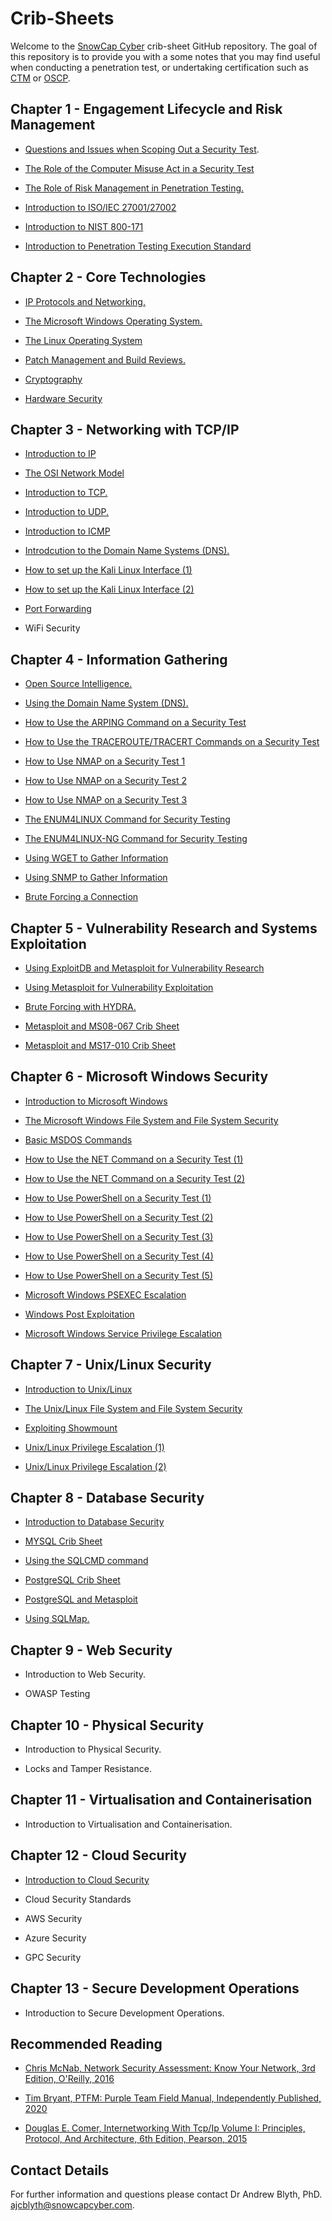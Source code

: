 # Crib-Sheets

Welcome to the [SnowCap Cyber](https://www.snowcapcyber.com) crib-sheet GitHub repository. The goal of this repository is to provide you with a some notes that you may find useful when conducting a penetration test, or undertaking certification such as [CTM](https://thecyberscheme.org/check-exams/) or [OSCP](https://help.offsec.com/hc/en-us/articles/360040165632-OSCP-Exam-Guide).


## Chapter 1 - Engagement Lifecycle and Risk Management

* [Questions and Issues when Scoping Out a Security Test](https://github.com/snowcapcyber/CribSheets/blob/main/Scripts/Penitration%20Test%20Scoping%20Document%20Crib%20Sheet.pdf).

* [The Role of the Computer Misuse Act in a Security Test](https://github.com/snowcapcyber/CribSheets/blob/main/Scripts/The%20CMA%20Crib%20Sheet.pdf)

* [The Role of Risk Management in Penetration Testing.](https://github.com/snowcapcyber/CribSheets-for-Penetration-Testing/blob/main/Scripts/RoleofRiskManagementinPenetrationTesting.pdf)

* [Introduction to ISO/IEC 27001/27002](https://github.com/snowcapcyber/CribSheets/blob/main/Scripts/Introduction%20to%20ISO2700%20Crib%20Sheet.pdf)

* [Introduction to NIST 800-171](https://github.com/snowcapcyber/CribSheets-for-Penetration-Testing/blob/main/Scripts/The%20Significance%20of%20NIST%20800.pdf)

* [Introduction to Penetration Testing Execution Standard](https://github.com/snowcapcyber/CribSheets-for-Penetration-Testing/blob/main/Scripts/Penetration%20Testing%20Execution%20Standard.pdf)

## Chapter 2 - Core Technologies

* [IP Protocols and Networking.](https://github.com/snowcapcyber/CribSheets-for-Penetration-Testing/blob/main/Scripts/IP%20Protocols%20and%20Networking.pdf)

* [The Microsoft Windows Operating System.](https://github.com/snowcapcyber/CribSheets-for-Penetration-Testing/blob/main/Scripts/An%20introduction%20to%20Microsoft%20Windows.pdf)

* [The Linux Operating System](https://github.com/snowcapcyber/CribSheets-for-Penetration-Testing/blob/main/Scripts/An%20Introduction%20to%20the%20Linux%20Operating%20System.pdf)

* [Patch Management and Build Reviews.](https://github.com/snowcapcyber/CribSheets-for-Penetration-Testing/blob/main/Scripts/An%20Introduction%20to%20Patch%20Management%20and%20Build%20Reviews.pdf)

* [Cryptography](https://github.com/snowcapcyber/CribSheets-for-Penetration-Testing/blob/main/Scripts/The%20Crucial%20Role%20and%20Function%20of%20Cryptography%20in%20Information%20Security.pdf)

* [Hardware Security](https://github.com/snowcapcyber/CribSheets-for-Penetration-Testing/blob/main/Scripts/An%20Introduction%20to%20Hardware%20Security.pdf)

## Chapter 3 - Networking with TCP/IP

* [Introduction to IP](https://github.com/snowcapcyber/CribSheets-for-Penetration-Testing/blob/main/Scripts/The%20IP%20Crib%20Sheet.pdf)

* [The OSI Network Model](https://github.com/snowcapcyber/CribSheets-for-Penetration-Testing/blob/main/Scripts/An%20Exploration%20of%20the%20OSI%20Networking%20Model.pdf)

* [Introduction to TCP.](https://github.com/snowcapcyber/CribSheets-for-Penetration-Testing/blob/main/Scripts/Transmission%20Control%20Protocol.pdf)

* [Introduction to UDP.](https://github.com/snowcapcyber/CribSheets-for-Penetration-Testing/blob/main/Scripts/The%20User%20Data%20Protocol.pdf)

* [Introduction to ICMP](https://github.com/snowcapcyber/CribSheets-for-Penetration-Testing/blob/main/Scripts/Internet%20Control%20Message%20Protoco1.pdf)

* [Introdcution to the Domain Name Systems (DNS).](https://github.com/snowcapcyber/CribSheets-for-Penetration-Testing/blob/main/Scripts/Introduction%20to%20DNS.pdf)

* [How to set up the Kali Linux Interface (1)](https://github.com/snowcapcyber/CribSheets-for-Penetration-Testing/blob/main/Scripts/Kali%20Network%20Configuration%20Crib%20Sheet%201.pdf)

* [How to set up the Kali Linux Interface (2)](https://github.com/snowcapcyber/CribSheets-for-Penetration-Testing/blob/main/Scripts/Kali%20Network%20Configuration%20Crib%20Sheet%202.pdf)

* [Port Forwarding](https://github.com/snowcapcyber/CribSheets-for-Penetration-Testing/blob/main/Scripts/The%20Port%20Forwarding%20Crib%20Sheet.pdf)

* WiFi Security

## Chapter 4 - Information Gathering

* [Open Source Intelligence.](https://github.com/snowcapcyber/CribSheets-for-Penetration-Testing/blob/main/Scripts/Introduction%20to%20Open.pdf)

* [Using the Domain Name System (DNS).](https://github.com/snowcapcyber/CribSheets-for-Penetration-Testing/blob/main/Scripts/Using%20DNS%20in%20a%20Penetration%20Test.pdf)

* [How to Use the ARPING Command on a Security Test](https://github.com/snowcapcyber/CribSheets-for-Penetration-Testing/blob/main/Scripts/The%20ARPing%20Command%20Crib%20Sheet.pdf)

* [How to Use the TRACEROUTE/TRACERT Commands on a Security Test](https://github.com/snowcapcyber/CribSheets-for-Penetration-Testing/blob/main/Scripts/The%20Tracroute%20Crib%20Sheet.pdf)

* [How to Use NMAP on a Security Test 1](https://github.com/snowcapcyber/CribSheets-for-Penetration-Testing/blob/main/Scripts/NMAP%201%20Crib%20Sheet.pdf)

* [How to Use NMAP on a Security Test 2](https://github.com/snowcapcyber/CribSheets-for-Penetration-Testing/blob/main/Scripts/NMAP%202%20%20Crib%20Sheet.pdf)

* [How to Use NMAP on a Security Test 3](https://github.com/snowcapcyber/CribSheets-for-Penetration-Testing/blob/main/Scripts/NMAP%203%20Crib%20Sheet.pdf)

* [The ENUM4LINUX Command for Security Testing](https://github.com/snowcapcyber/CribSheets-for-Penetration-Testing/blob/main/Scripts/The%20ENUM4LINUX%20Crib%20Sheet.pdf)

* [The ENUM4LINUX-NG Command for Security Testing](https://github.com/snowcapcyber/CribSheets-for-Penetration-Testing/blob/main/Scripts/The%20ENUM4LINUX-NG%20Crib%20Sheet.pdf)


* [Using WGET to Gather Information](https://github.com/snowcapcyber/CribSheets-for-Penetration-Testing/blob/main/Scripts/Using%20WGET%20Crib%20Sheet.pdf)

* [Using SNMP to Gather Information](https://github.com/snowcapcyber/CribSheets-for-Penetration-Testing/blob/main/Scripts/Using%20SNMP%20Crib%20Sheet.pdf)

* [Brute Forcing a Connection](https://github.com/snowcapcyber/CribSheets-for-Penetration-Testing/blob/main/Scripts/Using%20Hydra%20Crib%20Sheet.pdf)

## Chapter 5 - Vulnerability Research and Systems Exploitation

* [Using ExploitDB and Metasploit for Vulnerability Research](https://github.com/snowcapcyber/CribSheets-for-Penetration-Testing/blob/main/Scripts/ExploitDB%20and%20Metasploit%20for%20Vulnerability%20Research%20Crib%20Sheet.pdf)

* [Using Metasploit for Vulnerability Exploitation](https://github.com/snowcapcyber/CribSheets-for-Penetration-Testing/blob/main/Scripts/Meterpreter%20Crib%20Sheet.pdf)

* [Brute Forcing with HYDRA.](https://github.com/snowcapcyber/CribSheets-for-Penetration-Testing/blob/main/Scripts/Using%20Hydra%20Crib%20Sheet.pdf)

* [Metasploit and MS08-067 Crib Sheet](https://github.com/snowcapcyber/CribSheets-for-Penetration-Testing/blob/main/Scripts/Metasploit%20and%20MS08-067%20Crib%20Sheet.pdf)

* [Metasploit and MS17-010 Crib Sheet](https://github.com/snowcapcyber/CribSheets-for-Penetration-Testing/blob/main/Scripts/Metasploit%20and%20MS17-010%20Crib%20Sheet.pdf)


## Chapter 6 - Microsoft Windows Security

* [Introduction to Microsoft Windows](https://github.com/snowcapcyber/CribSheets-for-Penetration-Testing/blob/main/Scripts/The%20Microsoft%20Windows%20Operating%20System.pdf)

* [The Microsoft Windows File System and File System Security](https://github.com/snowcapcyber/CribSheets-for-Penetration-Testing/blob/main/Scripts/The%20Microsoft%20Windows%20File%20System.pdf)

* [Basic MSDOS Commands](https://github.com/snowcapcyber/CribSheets-for-Penetration-Testing/blob/main/Scripts/Using%20MSDOS%20Crib%20Sheet.pdf)

* [How to Use the NET Command on a Security Test (1)](https://github.com/snowcapcyber/CribSheets-for-Penetration-Testing/blob/main/Scripts/The%20NET%20Command%20Crib%20Sheet%201.pdf)

* [How to Use the NET Command on a Security Test (2)](https://github.com/snowcapcyber/CribSheets-for-Penetration-Testing/blob/main/Scripts/The%20NET%20Command%20Crib%20Sheet%202.pdf)

* [How to Use PowerShell on a Security Test (1)](https://github.com/snowcapcyber/CribSheets-for-Penetration-Testing/blob/main/Scripts/Using%20Powershell%20Crib%20Sheet%201.pdf)

* [How to Use PowerShell on a Security Test (2)](https://github.com/snowcapcyber/CribSheets-for-Penetration-Testing/blob/main/Scripts/Using%20Powershell%20Crib%20Sheet%202.pdf)

* [How to Use PowerShell on a Security Test (3)](https://github.com/snowcapcyber/CribSheets-for-Penetration-Testing/blob/main/Scripts/Using%20Powershell%20Crib%20Sheet%203.pdf)

* [How to Use PowerShell on a Security Test (4)](https://github.com/snowcapcyber/CribSheets-for-Penetration-Testing/blob/main/Scripts/Using%20Powershell%20Crib%20Sheet%204.pdf)

* [How to Use PowerShell on a Security Test (5)](https://github.com/snowcapcyber/CribSheets-for-Penetration-Testing/blob/main/Scripts/Using%20Powershell%20Crib%20Sheet%205.pdf)

* [Microsoft Windows PSEXEC Escalation](https://github.com/snowcapcyber/CribSheets-for-Penetration-Testing/blob/main/Scripts/The%20PSExec%20Pass%20the%20Hash%20Crib%20Sheet.pdf)

* [Windows Post Exploitation](https://github.com/snowcapcyber/CribSheets-for-Penetration-Testing/blob/main/Scripts/The%20Windows%20Post%20Expliotation%20Crib%20Sheet%201.pdf)

* [Microsoft Windows Service Privilege Escalation](https://github.com/snowcapcyber/CribSheets-for-Penetration-Testing/blob/main/Scripts/Microsoft%20Windows%20Service%20Privilege%20Escalation%20Crib%20Sheet%201.pdf)


## Chapter 7 - Unix/Linux Security

* [Introduction to Unix/Linux](https://github.com/snowcapcyber/CribSheets-for-Penetration-Testing/blob/main/Scripts/The%20Linux%20%20Operating%20System.pdf)

* [The Unix/Linux File System and File System Security](https://github.com/snowcapcyber/CribSheets-for-Penetration-Testing/blob/main/Scripts/The%20Linux%20Operating%20File%20System.pdf)

* [Exploiting Showmount](https://github.com/snowcapcyber/CribSheets-for-Penetration-Testing/blob/main/Scripts/The%20Showmount%20Crib%20Sheet.pdf)

* [Unix/Linux Privilege Escalation (1)](https://github.com/snowcapcyber/CribSheets-for-Penetration-Testing/blob/main/Scripts/Unix:Linux%20Privilege%20Escalation%20Crib%20Sheet%201.pdf)

* [Unix/Linux Privilege Escalation (2)](https://github.com/snowcapcyber/CribSheets-for-Penetration-Testing/blob/main/Scripts/Unix:Linux%20Privilege%20Escalation%20Crib%20Sheet%202.pdf)

## Chapter 8 - Database Security

* [Introduction to Database Security](https://github.com/snowcapcyber/CribSheets-for-Penetration-Testing/blob/main/Scripts/Introduction%20to%20Database%20Security.pdf)

* [MYSQL Crib Sheet](https://github.com/snowcapcyber/CribSheets-for-Penetration-Testing/blob/main/Scripts/The%20MySQL%20Crib%20Sheet.pdf)

* [Using the SQLCMD command](https://github.com/snowcapcyber/CribSheets-for-Penetration-Testing/blob/main/Scripts/Using%20SQLCMD%20Crib%20Sheet.pdf)

* [PostgreSQL Crib Sheet](https://github.com/snowcapcyber/CribSheets-for-Penetration-Testing/blob/main/Scripts/The%20PostgreSQL%20Crib%20Sheet.pdf)

* [PostgreSQL and Metasploit](https://github.com/snowcapcyber/CribSheets-for-Penetration-Testing/blob/main/Scripts/The%20PostgreSQL%20and%20Metasploit%20Crib%20Sheet.pdf)

* [Using SQLMap.](https://github.com/snowcapcyber/CribSheets-for-Penetration-Testing/blob/main/Scripts/Using%20SQLMAP%20for%20Penetration%20Testing.pdf)

## Chapter 9 - Web Security

* Introduction to Web Security.

* OWASP Testing

## Chapter 10 - Physical Security

* Introduction to Physical Security.

* Locks and Tamper Resistance.

## Chapter 11 - Virtualisation and Containerisation

* Introduction to Virtualisation and Containerisation.

## Chapter 12 - Cloud Security

* [Introduction to Cloud Security](https://github.com/snowcapcyber/CribSheets-for-Penetration-Testing/blob/main/Scripts/Cloud%20Security.pdf)

* Cloud Security Standards

* AWS Security

* Azure Security

* GPC Security

## Chapter 13 - Secure Development Operations

* Introduction to Secure Development Operations.

## Recommended Reading

* [Chris McNab, Network Security Assessment: Know Your Network, 3rd Edition, O'Reilly, 2016](https://www.amazon.co.uk/Network-Security-Assessment-Know-Your/dp/149191095X/ref=sr_1_1?crid=2RI4CBCKBC79C&keywords=network+security+assessment&qid=1657708066&sprefix=network+security+a%2Caps%2C63&sr=8-1)

* [Tim Bryant, PTFM: Purple Team Field Manual, Independently Published, 2020](https://www.amazon.co.uk/PTFM-Purple-Team-Field-Manual/dp/B08LJV1QCD/ref=sr_1_1?crid=BR8A8SAS3HCN&keywords=ptfm&qid=1657708194&sprefix=ptfm%2Caps%2C167&sr=8-1)

* [Douglas E. Comer, Internetworking With Tcp/Ip Volume I: Principles, Protocol, And Architecture, 6th Edition, Pearson, 2015](https://www.amazon.co.uk/Internetworking-Tcp-Ip-Principles-Architecture/dp/9332550107/ref=sr_1_2?qid=1657708327&refinements=p_27%3ADouglas+E.+Comer&s=books&sr=1-2&text=Douglas+E.+Comer)

## Contact Details

For further information and questions please contact Dr Andrew Blyth, PhD. <ajcblyth@snowcapcyber.com>.

